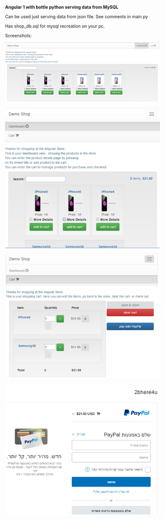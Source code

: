 **Angular 1 with bottle python serving data from MySQL**

Can be used just serving data from json file.
See comments in main.py

Has shop_db.sql for mysql recreation on your pc.

Screenshots:

![Alt text](https://github.com/Kaidanov/Angular1ShopWithMySqlBottle/blob/master/content/SCREENSHOTS/FULLwEBvIEW.png)

![Alt text](https://github.com/Kaidanov/Angular1ShopWithMySqlBottle/blob/master/content/SCREENSHOTS/demoShopDashboard.png)

![Alt text](https://github.com/Kaidanov/Angular1ShopWithMySqlBottle/blob/master/content/SCREENSHOTS/cart.png)

![Alt text](https://github.com/Kaidanov/Angular1ShopWithMySqlBottle/blob/master/content/SCREENSHOTS/paypal.png)